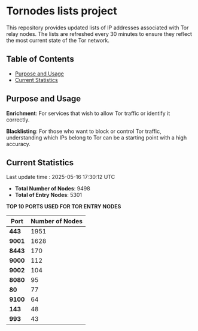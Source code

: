 # Tornodes lists project

This repository provides updated lists of IP addresses associated with Tor relay nodes. The lists are refreshed every 30 minutes to ensure they reflect the most current state of the Tor network.

## Table of Contents

- [Purpose and Usage](#purpose-and-usage)
- [Current Statistics](#current-statistics)


## Purpose and Usage

**Enrichment**: For services that wish to allow Tor traffic or identify it correctly.

**Blacklisting**: For those who want to block or control Tor traffic, understanding which IPs belong to Tor can be a starting point with a high accuracy.

## Current Statistics

Last update time : 2025-05-16 17:30:12 UTC

- **Total Number of Nodes**: 9498
- **Total of Entry Nodes**: 5301

**TOP 10 PORTS USED FOR TOR ENTRY NODES**

| **Port** | **Number of Nodes** |
|------|-----------------|
| **443**   | 1951  |
| **9001**   | 1628  |
| **8443**   | 170  |
| **9000**   | 112  |
| **9002**   | 104  |
| **8080**   | 95  |
| **80**   | 77  |
| **9100**   | 64  |
| **143**   | 48  |
| **993**   | 43  |

